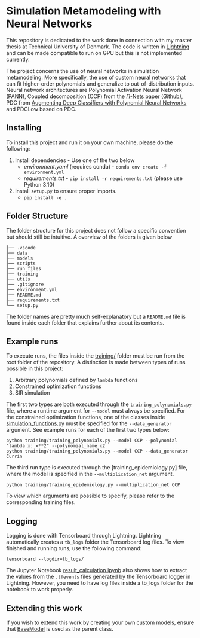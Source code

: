 # Simulation Metamodeling with Neural Networks
This repository is dedicated to the work done in connection with my master thesis at Technical University of Denmark. The code is written in [Lightning](https://lightning.ai/docs/pytorch/latest/) and can be made compatible to run on GPU but this is not implemented currently.

The project concerns the use of neural networks in simulation metamodeling. More specifically, the use of custom neural networks that can fit higher-order polynomials and generalize to out-of-distribution inputs. Neural network architectures are Polynomial Activation Neural Network (PANN), Coupled decomposition (CCP) from the [$\Pi$-Nets paper](https://arxiv.org/abs/2006.13026) [(Github)](https://github.com/grigorisg9gr/polynomial_nets), PDC from [Augmenting Deep Classifiers with Polynomial Neural Networks](https://arxiv.org/pdf/2104.07916.pdf) and PDCLow based on PDC.

## Installing
To install this project and run it on your own machine, please do the following:
1. Install dependencies - Use one of the two below
    - *environment.yaml* (requires conda) - `conda env create -f environment.yml`
    - *requirements.txt* - `pip install -r requirements.txt` (please use Python 3.10)
2. Install `setup.py` to ensure proper imports.
    - `pip install -e .`

## Folder Structure
The folder structure for this project does not follow a specific convention but should still be intuitive. A overview of the folders is given below
```
├── .vscode
├── data
├── models
├── scripts
├── run_files
├── training
├── utils
├── .gitignore
├── environment.yml
├── README.md
├── requirements.txt
└── setup.py
```

The folder names are pretty much self-explanatory but a `README.md` file is found inside each folder that explains further about its contents.

## Example runs
To execute runs, the files inside the [training/](https://github.com/jesperhauch/polynomial_deep_learning/tree/master/training) folder must be run from the root folder of the repository. A distinction is made between types of runs possible in this project:
1. Arbitrary polynomials defined by `lambda` functions
2. Constrained optimization functions 
3. SIR simulation

The first two types are both executed through the [`training_polynomials.py`](https://github.com/jesperhauch/polynomial_deep_learning/blob/master/training/training_polynomials.py) file, where a runtime argument for `--model` must always be specified. For the constrained optimization functions, one of the classes inside [simulation_functions.py](https://github.com/jesperhauch/polynomial_deep_learning/blob/master/data/simulation_functions.py) must be specified for the `--data_generator` argument. See example runs for each of the first two types below:
```
python training/training_polynomials.py --model CCP --polynomial "lambda x: x**2" --polynomial_name x2
python training/training_polynomials.py --model CCP --data_generator Currin
```

The third run type is executed through the [training_epidemiology.py] file, where the model is specified in the `--multiplication_net` argument. 
```
python training/training_epidemiology.py --multiplication_net CCP
```

To view which arguments are possible to specify, please refer to the corresponding training files.

## Logging
Logging is done with Tensorboard through Lightning. Lightning automatically creates a `tb_logs` folder the Tensorboard log files. To view finished and running runs, use the following command:
```
tensorboard --logdir=tb_logs/
```

The Jupyter Notebook [result_calculation.ipynb](https://github.com/jesperhauch/polynomial_deep_learning/blob/master/result_calculation.ipynb) also shows how to extract the values from the `.tfevents` files generated by the Tensorboard logger in Lightning. However, you need to have log files inside a tb_logs folder for the notebook to work properly.

## Extending this work
If you wish to extend this work by creating your own custom models, ensure that [BaseModel](https://github.com/jesperhauch/polynomial_deep_learning/blob/fe248839d22413f0ee97496e8bc7b576346bc398/models/base_model.py#L9) is used as the parent class. 